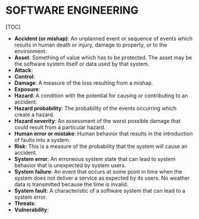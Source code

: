 # SOFTWARE ENGINEERING

[TOC]



- **Accident (or mishap)**: An unplanned event or sequence of events which results in human death or injury, damage to property, or to the environment.
- **Asset**: Something of value which has to be protected. The asset may be the software system itself or data used by that system.
- **Attack**:
- **Control**:
- **Damage**: A measure of the loss resulting from a mishap. 
- **Exposure**:
- **Hazard**: A condition with the potential for causing or contributing to an accident. 
- **Hazard probability**: The probability of the events occurring which create a hazard.
- **Hazard severity**: An assessment of the worst possible damage that could result from a particular hazard.
- **Human error or mistake**: Human behavior that results in the introduction of faults into a system.
- **Risk**: This is a measure of the probability that the system will cause an accident.
- **System error**: An erroneous system state that can lead to system behavior that is unexpected by system users.
- **System failure**: An event that occurs at some point in time when the system does not deliver a service as expected by its users. No weather data is transmitted because the time is invalid.
- **System fault**: A characteristic of a software system that can lead to a system error.
- **Threats**:
- **Vulnerability**: